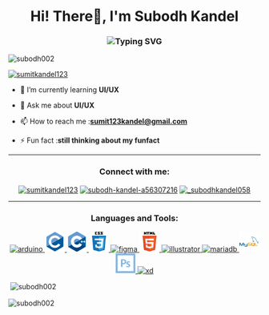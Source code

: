 <h1 align="center">Hi! There👋, I'm Subodh Kandel</h1>
<h3 align="center" href="https://git.io/typing-svg"><img src="https://readme-typing-svg.herokuapp.com?font=Bacasime+Antique&weight=900&pause=1000&width=435&lines=Namaste..+Welcome+to+my+github+profile." alt="Typing SVG" /></h3>


<p align="left"> <img src="https://komarev.com/ghpvc/?username=subodh002&label=Profile%20views&color=0e75b6&style=flat" alt="subodh002" /> </p>

<p align="left"> <a href="https://twitter.com/sumitkandel123" target="blank"><img src="https://img.shields.io/twitter/follow/sumitkandel123?logo=twitter&style=for-the-badge" alt="sumitkandel123" /></a> </p>

- 🌱 I’m currently learning **UI/UX**

- 💬 Ask me about **UI/UX**

- 📫 How to reach me :**sumit123kandel@gmail.com**

- ⚡ Fun fact :**still thinking about my funfact**

<hr><h3 align="center">Connect with me:</h3>
<p align="center">
<a href="https://twitter.com/sumitkandel123" target="blank"><img align="center" src="https://raw.githubusercontent.com/rahuldkjain/github-profile-readme-generator/master/src/images/icons/Social/twitter.svg" alt="sumitkandel123" height="30" width="40" /></a>
<a href="https://linkedin.com/in/subodh-kandel-a56307216" target="blank"><img align="center" src="https://raw.githubusercontent.com/rahuldkjain/github-profile-readme-generator/master/src/images/icons/Social/linked-in-alt.svg" alt="subodh-kandel-a56307216" height="30" width="40" /></a>
<a href="https://instagram.com/_subodhkandel058" target="blank"><img align="center" src="https://raw.githubusercontent.com/rahuldkjain/github-profile-readme-generator/master/src/images/icons/Social/instagram.svg" alt="_subodhkandel058" height="30" width="40" /></a>
</p></hr>



<hr><h3 align="center">Languages and Tools:</h3>
<p align="center"> <a href="https://www.arduino.cc/" target="_blank" rel="noreferrer"> <img src="https://cdn.worldvectorlogo.com/logos/arduino-1.svg" alt="arduino" width="40" height="40"/> </a> <a href="https://www.cprogramming.com/" target="_blank" rel="noreferrer"> <img src="https://raw.githubusercontent.com/devicons/devicon/master/icons/c/c-original.svg" alt="c" width="40" height="40"/> </a> <a href="https://www.w3schools.com/cpp/" target="_blank" rel="noreferrer"> <img src="https://raw.githubusercontent.com/devicons/devicon/master/icons/cplusplus/cplusplus-original.svg" alt="cplusplus" width="40" height="40"/> </a> <a href="https://www.w3schools.com/css/" target="_blank" rel="noreferrer"> <img src="https://raw.githubusercontent.com/devicons/devicon/master/icons/css3/css3-original-wordmark.svg" alt="css3" width="40" height="40"/> </a> <a href="https://www.figma.com/" target="_blank" rel="noreferrer"> <img src="https://www.vectorlogo.zone/logos/figma/figma-icon.svg" alt="figma" width="40" height="40"/> </a> <a href="https://www.w3.org/html/" target="_blank" rel="noreferrer"> <img src="https://raw.githubusercontent.com/devicons/devicon/master/icons/html5/html5-original-wordmark.svg" alt="html5" width="40" height="40"/> </a> <a href="https://www.adobe.com/in/products/illustrator.html" target="_blank" rel="noreferrer"> <img src="https://www.vectorlogo.zone/logos/adobe_illustrator/adobe_illustrator-icon.svg" alt="illustrator" width="40" height="40"/> </a> <a href="https://mariadb.org/" target="_blank" rel="noreferrer"> <img src="https://www.vectorlogo.zone/logos/mariadb/mariadb-icon.svg" alt="mariadb" width="40" height="40"/> </a> <a href="https://www.mysql.com/" target="_blank" rel="noreferrer"> <img src="https://raw.githubusercontent.com/devicons/devicon/master/icons/mysql/mysql-original-wordmark.svg" alt="mysql" width="40" height="40"/> </a> <a href="https://www.photoshop.com/en" target="_blank" rel="noreferrer"> <img src="https://raw.githubusercontent.com/devicons/devicon/master/icons/photoshop/photoshop-line.svg" alt="photoshop" width="40" height="40"/> </a> <a href="https://www.adobe.com/products/xd.html" target="_blank" rel="noreferrer"> <img src="https://cdn.worldvectorlogo.com/logos/adobe-xd.svg" alt="xd" width="40" height="40"/> </a> </p></hr>

<p>&nbsp;<img align="center" src="https://github-readme-stats.vercel.app/api?username=subodh002&show_icons=true&locale=en" alt="subodh002" /></p>

<p><img align="center" src="https://github-readme-streak-stats.herokuapp.com/?user=subodh002&" alt="subodh002" /></p>
